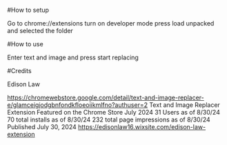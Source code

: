 #How to setup

Go to chrome://extensions
turn on developer mode
press load unpacked and selected the folder

#How to use

Enter text and image and press start replacing

#Credits

Edison Law

https://chromewebstore.google.com/detail/text-and-image-replacer-e/glamceigjodgbnfondkfloeoiikmlfno?authuser=2
Text and Image Replacer Extension
Featured on the Chrome Store July 2024
31 Users as of 8/30/24
70 total installs as of 8/30/24
232 total page impressions as of 8/30/24
Published July 30, 2024
https://edisonlaw16.wixsite.com/edison-law-extension
